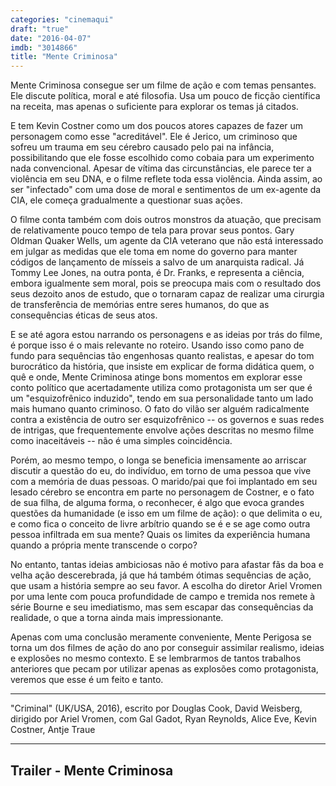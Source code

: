 ```yaml
---
categories: "cinemaqui"
draft: "true"
date: "2016-04-07"
imdb: "3014866"
title: "Mente Criminosa"
---
```

Mente Criminosa consegue ser um filme de ação e com temas pensantes. Ele discute política, moral e até filosofia. Usa um pouco de ficção científica na receita, mas apenas o suficiente para explorar os temas já citados.

E tem Kevin Costner como um dos poucos atores capazes de fazer um personagem como esse "acreditável". Ele é Jerico, um criminoso que sofreu um trauma em seu cérebro causado pelo pai na infância, possibilitando que ele fosse escolhido como cobaia para um experimento nada convencional. Apesar de vítima das circunstâncias, ele parece ter a violência em seu DNA, e o filme reflete toda essa violência. Ainda assim, ao ser "infectado" com uma dose de moral e sentimentos de um ex-agente da CIA, ele começa gradualmente a questionar suas ações.

O filme conta também com dois outros monstros da atuação, que precisam de relativamente pouco tempo de tela para provar seus pontos. Gary Oldman Quaker Wells, um agente da CIA veterano que não está interessado em julgar as medidas que ele toma em nome do governo para manter códigos de lançamento de mísseis a salvo de um anarquista radical. Já Tommy Lee Jones, na outra ponta, é Dr. Franks, e representa a ciência, embora igualmente sem moral, pois se preocupa mais com o resultado dos seus dezoito anos de estudo, que o tornaram capaz de realizar  uma cirurgia de transferência de memórias entre seres humanos, do que as consequências éticas de seus atos.

E se até agora estou narrando os personagens e as ideias por trás do filme, é porque isso é o mais relevante no roteiro. Usando isso como pano de fundo para sequências tão engenhosas quanto realistas, e apesar do tom burocrático da história, que insiste em explicar de forma didática quem, o quê e onde, Mente Criminosa atinge bons momentos em explorar esse conto político que acertadamente utiliza como protagonista um ser que é um "esquizofrênico induzido", tendo em sua personalidade tanto um lado mais humano quanto criminoso. O fato do vilão ser alguém radicalmente contra a existência de outro ser esquizofrênico -- os governos e suas redes de intrigas, que frequentemente envolve ações descritas no mesmo filme como inaceitáveis -- não é uma simples coincidência.

Porém, ao mesmo tempo, o longa se beneficia imensamente ao arriscar discutir a questão do eu, do indivíduo, em torno de uma pessoa que vive com a memória de duas pessoas. O marido/pai que foi implantado em seu lesado cérebro se encontra em parte no personagem de Costner, e o fato de sua filha, de alguma forma, o reconhecer, é algo que evoca grandes questões da humanidade (e isso em um filme de ação): o que delimita o eu, e como fica o conceito de livre arbítrio quando se é e se age como outra pessoa infiltrada em sua mente? Quais os limites da experiência humana quando a própria mente transcende o corpo?

No entanto, tantas ideias ambiciosas não é motivo para afastar fãs da boa e velha ação descerebrada, já que há também ótimas sequências de ação, que usam a história sempre ao seu favor. A escolha do diretor Ariel Vromen por uma lente com pouca profundidade de campo e tremida nos remete à série Bourne e seu imediatismo, mas sem escapar das consequências da realidade, o que a torna ainda mais impressionante.

Apenas com uma conclusão meramente conveniente, Mente Perigosa se torna um dos filmes de ação do ano por conseguir assimilar realismo, ideias e explosões no mesmo contexto. E se lembrarmos de tantos trabalhos anteriores que pecam por utilizar apenas as explosões como protagonista, veremos que esse é um feito e tanto.

<hr>"Criminal" (UK/USA, 2016), escrito por Douglas Cook, David Weisberg, dirigido por Ariel Vromen, com Gal Gadot, Ryan Reynolds, Alice Eve, Kevin Costner, Antje Traue<hr>

<h2>Trailer - Mente Criminosa<h2>
